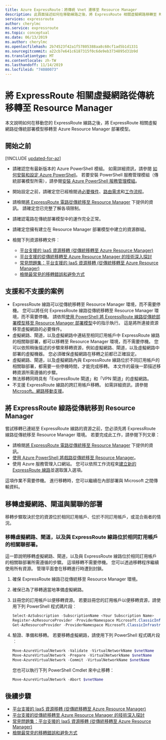 ```yaml
---
title: Azure ExpressRoute：將傳統 Vnet 遷移至 Resource Manager
description: 此頁面描述如何在移動線路之後，將 ExpressRoute 相關虛擬網路移轉至 Resource Manager。
services: expressroute
author: cherylmc
ms.service: expressroute
ms.topic: conceptual
ms.date: 06/13/2019
ms.author: cherylmc
ms.openlocfilehash: 2b74523f42a1f57805388aa8c60cf1ad5b1d1331
ms.sourcegitcommit: a22cb7e641c6187315f0c6de9eb3734895d31b9d
ms.translationtype: MT
ms.contentlocale: zh-TW
ms.lasthandoff: 11/14/2019
ms.locfileid: "74080073"
---
```

# <a name="migrate-expressroute-associated-virtual-networks-from-classic-to-resource-manager"></a>將 ExpressRoute 相關虛擬網路從傳統移轉至 Resource Manager

本文說明如何在移動您的 ExpressRoute 線路之後，將 ExpressRoute 相關虛擬網路從傳統部署模型移轉至 Azure Resource Manager 部署模型。 

## <a name="before-you-begin"></a>開始之前

[!INCLUDE [updated-for-az](../../includes/updated-for-az.md)]

* 請確認您有最新版本的 Azure PowerShell 模組。 如需詳細資訊，請參閱 [如何安裝和設定 Azure PowerShell](/powershell/azure/overview)。 若要安裝 PowerShell 服務管理模組（傳統部署模型所需），請參閱[安裝 Azure PowerShell 服務管理模組](/powershell/azure/servicemanagement/install-azure-ps)。
* 開始設定之前，請確定您已經檢閱過[必要條件](expressroute-prerequisites.md)、[路由需求](expressroute-routing.md)和[工作流程](expressroute-workflows.md)。
* 請檢閱[將 ExpressRoute 電路從傳統移至 Resource Manager](expressroute-move.md) 下提供的資訊。 請確定您已完整了解各項限制。
* 請確認電路在傳統部署模型中的運作完全正常。
* 請確定您擁有建立在 Resource Manager 部署模型中建立的資源群組。
* 檢閱下列資源移轉文件︰

    * [平台支援的 IaaS 資源移轉 (從傳統移轉至 Azure Resource Manager)](../virtual-machines/virtual-machines-windows-migration-classic-resource-manager.md)
    * [平台支援的從傳統移轉至 Azure Resource Manager 的技術深入探討](../virtual-machines/virtual-machines-windows-migration-classic-resource-manager-deep-dive.md)
    * [常見問題集：平台支援的 IaaS 資源移轉 (從傳統移轉至 Azure Resource Manager)](../virtual-machines/virtual-machines-windows-migration-classic-resource-manager.md)
    * [檢閱最常見的移轉錯誤和避免方式](../virtual-machines/windows/migration-classic-resource-manager-errors.md?toc=%2fazure%2fvirtual-machines%2fwindows%2ftoc.json)

## <a name="supported-and-unsupported-scenarios"></a>支援和不支援的案例

* ExpressRoute 線路可以從傳統移轉至 Resource Manager 環境，而不需要停機。 您可以將任何 ExpressRoute 線路從傳統移轉至 Resource Manager 環境，而不需要停機。 請依照[使用 PowerShell 將 ExpressRoute 線路從傳統部署模型移至 Resource Manager 部署模型](expressroute-howto-move-arm.md)中的指示執行。 這是將所連接資源移至虛擬網路的必要條件。
* 虛擬網路、閘道，以及虛擬網路中連結至相同訂用帳戶中 ExpressRoute 線路的相關聯部署，都可以移轉至 Resource Manager 環境，而不需要停機。 您可以依照稍後描述的步驟來移轉資源，例如虛擬網路、閘道，以及虛擬網路中部署的虛擬機器。 您必須確保虛擬網路在移轉之前都已正確設定。 
* 虛擬網路、閘道，以及虛擬網路內與 ExpressRoute 線路位於不同訂用帳戶的相關聯部署，都需要一些停機時間，才能完成移轉。 本文件的最後一節描述移轉資源所需遵循的步驟。
* 無法移轉同時具有「ExpressRoute 閘道」和「VPN 閘道」的虛擬網路。
* 不支援 ExpressRoute 線路的跨訂用帳戶移轉。 如需詳細資訊，請參閱[Microsoft。網路移動支援](../azure-resource-manager/move-support-resources.md#microsoftnetwork)。

## <a name="move-an-expressroute-circuit-from-classic-to-resource-manager"></a>將 ExpressRoute 線路從傳統移到 Resource Manager
嘗試移轉已連結至 ExpressRoute 線路的資源之前，您必須先將 ExpressRoute 線路從傳統移至 Resource Manager 環境。 若要完成此工作，請參閱下列文章：

* 請檢閱[將 ExpressRoute 電路從傳統移至 Resource Manager](expressroute-move.md) 下提供的資訊。
* [使用 Azure PowerShell 將戲路從傳統移至 Resource Manager](expressroute-howto-move-arm.md)。
* 使用 Azure 服務管理入口網站。 您可以依照工作流程來[建立新的 ExpressRoute 線路](expressroute-howto-circuit-portal-resource-manager.md)並選取匯入選項。 

這項作業不需要停機。 進行移轉時，您可以繼續在內部部署與 Microsoft 之間傳輸資料。

## <a name="migrate-virtual-networks-gateways-and-associated-deployments"></a>移轉虛擬網路、閘道與關聯的部署

移轉步驟取決於您的資源位於相同訂用帳戶、位於不同訂用帳戶，或混合兩者的情況。

### <a name="migrate-virtual-networks-gateways-and-associated-deployments-in-the-same-subscription-as-the-expressroute-circuit"></a>移轉虛擬網路、閘道，以及與 ExpressRoute 線路位於相同訂用帳戶的相關聯部署。
這一節說明移轉虛擬網路、閘道，以及與 ExpressRoute 線路位於相同訂用帳戶的相關聯部署所需遵循的步驟。 這項移轉不需要停機。 您可以透過移轉程序繼續使用所有資源。 管理平面會在移轉進行時遭到封鎖。 

1. 確保 ExpressRoute 線路已從傳統移至 Resource Manager 環境。
2. 確保已為了移轉適當地準備虛擬網路。
3. 註冊您的訂用帳戶以便移轉資源。 若要註冊您的訂用帳戶以便移轉資源，請使用下列 PowerShell 程式碼片段︰

   ```powershell 
   Select-AzSubscription -SubscriptionName <Your Subscription Name>
   Register-AzResourceProvider -ProviderNamespace Microsoft.ClassicInfrastructureMigrate
   Get-AzResourceProvider -ProviderNamespace Microsoft.ClassicInfrastructureMigrate
   ```
4. 驗證、準備和移轉。 若要移轉虛擬網路，請使用下列 PowerShell 程式碼片段︰

   ```powershell
   Move-AzureVirtualNetwork -Validate -VirtualNetworkName $vnetName
   Move-AzureVirtualNetwork -Prepare -VirtualNetworkName $vnetName
   Move-AzureVirtualNetwork -Commit -VirtualNetworkName $vnetName
   ```

   您也可以執行下列 PowerShell Cmdlet 來中止移轉：

   ```powershell
   Move-AzureVirtualNetwork -Abort $vnetName
   ```

## <a name="next-steps"></a>後續步驟
* [平台支援的 IaaS 資源移轉 (從傳統移轉至 Azure Resource Manager)](../virtual-machines/virtual-machines-windows-migration-classic-resource-manager.md)
* [平台支援的從傳統移轉至 Azure Resource Manager 的技術深入探討](../virtual-machines/virtual-machines-windows-migration-classic-resource-manager-deep-dive.md)
* [常見問題集：平台支援的 IaaS 資源移轉 (從傳統移轉至 Azure Resource Manager)](../virtual-machines/virtual-machines-windows-migration-classic-resource-manager.md)
* [檢閱最常見的移轉錯誤和避免方式](../virtual-machines/windows/migration-classic-resource-manager-errors.md?toc=%2fazure%2fvirtual-machines%2fwindows%2ftoc.json)
